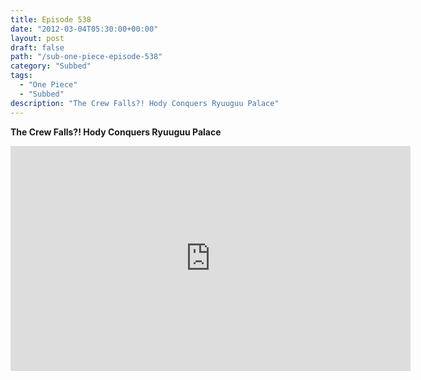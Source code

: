 ```yaml
---
title: Episode 538
date: "2012-03-04T05:30:00+00:00"
layout: post
draft: false
path: "/sub-one-piece-episode-538"
category: "Subbed"
tags:
  - "One Piece"
  - "Subbed"
description: "The Crew Falls?! Hody Conquers Ryuuguu Palace"
---
```


**The Crew Falls?! Hody Conquers Ryuuguu Palace**

<iframe width="640" height="360" src="https://www.rapidvideo.com/e/G6FRPF8TMF" frameborder="0" marginwidth=0 marginheight=0 scrolling=no allowfullscreen></iframe>

